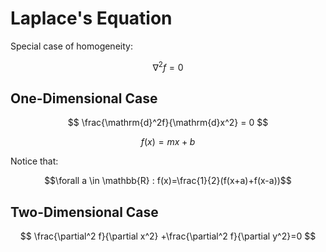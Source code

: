 
# Laplace's Equation

Special case of homogeneity:

$$
\nabla^2 f = 0 
$$

## One-Dimensional Case

$$
\frac{\mathrm{d}^2f}{\mathrm{d}x^2} = 0
$$

$$
f(x) = mx+b
$$

Notice that:

$$\forall a \in \mathbb{R} : f(x)=\frac{1}{2}(f(x+a)+f(x-a))$$

## Two-Dimensional Case

$$
\frac{\partial^2 f}{\partial x^2} +\frac{\partial^2 f}{\partial y^2}=0
$$